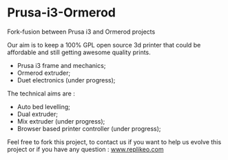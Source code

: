 # Prusa-i3-Ormerod
Fork-fusion between Prusa i3 and Ormerod projects

Our aim is to keep a 100% GPL open source 3d printer that could be affordable and still getting awesome quality prints.

- Prusa i3 frame and mechanics;
- Ormerod extruder;
- Duet electronics (under progress);

The technical aims are :

- Auto bed levelling;
- Dual extruder;
- Mix extruder (under progress);
- Browser based printer controller (under progress);

Feel free to fork this project, to contact us if you want to help us evolve this project or if you have any question : www.replikeo.com
